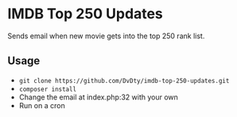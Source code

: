 # IMDB Top 250 Updates
Sends email when new movie gets into the top 250 rank list. 

## Usage
- ``git clone https://github.com/DvDty/imdb-top-250-updates.git``
- ``composer install``
- Change the email at index.php:32 with your own
- Run on a cron

